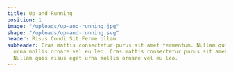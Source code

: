 ```yaml
---
title: Up and Running
position: 1
image: "/uploads/up-and-running.jpg"
shape: "/uploads/up-and-running.svg"
header: Risus Condi Sit Ferme Ullam
subheader: Cras mattis consectetur purus sit amet fermentum. Nullam quis risus eget
  urna mollis ornare vel eu leo. Cras mattis consectetur purus sit amet fermentum.
  Nullam quis risus eget urna mollis ornare vel eu leo.
---
```


